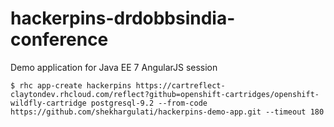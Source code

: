 hackerpins-drdobbsindia-conference
==================================

Demo application for Java EE 7 AngularJS session 

```
$ rhc app-create hackerpins https://cartreflect-claytondev.rhcloud.com/reflect?github=openshift-cartridges/openshift-wildfly-cartridge postgresql-9.2 --from-code https://github.com/shekhargulati/hackerpins-demo-app.git --timeout 180
```
